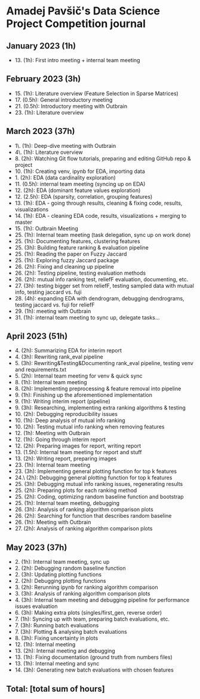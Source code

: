 # Amadej Pavšič's Data Science Project Competition journal

## January 2023 (1h)
* 13\. (1h): First intro meeting + internal team meeting

## February 2023 (3h)
* 15\. (1h): Literature overview (Feature Selection in Sparse Matrices)
* 17\. (0.5h): General introductory meeting
* 21\. (0.5h): Introductory meeting with Outbrain
* 23\. (1h): Literature overview

## March 2023 (37h)
* 1\\. (1h): Deep-dive meeting with Outbrain
* 4\\. (1h): Literature overview
* 8\. (2h): Watching Git flow tutorials, preparing and editing GitHub repo & project
* 10\. (1h): Creating venv, ipynb for EDA, importing data
* 1\. (2h): EDA (data cardinality exploration)
* 11\. (0.5h): internal team meeting (syncing up on EDA)
* 12\. (2h): EDA (dominant feature values exploration)
* 12\. (2.5h): EDA (sparsity, correlation, grouping features)
* 13\. (1h): EDA - going through results, cleaning & fixing code, results, visualizations
* 14\. (1h): EDA - cleaning EDA code, results, visualizations + merging to master
* 15\. (1h): Outbrain Meeting
* 25\. (1h): Internal team meeting (task delegation, sync up on work done)
* 25\. (1h): Documenting features, clustering features
* 25\. (3h): Building feature ranking & evaluation pipeline
* 25\. (1h): Reading the paper on Fuzzy Jaccard
* 25\. (1h): Exploring fuzzy Jaccard package
* 26\. (2h): Fixing and cleaning up pipeline
* 26\. (2h): Testing pipeline, testing evaluation methods
* 26\. (2h): mutual info ranking test, reliefF evaluation, documenting, etc. 
* 27\. (3h): testing bigger set from reliefF, testing sampled data with mutual info, testing jaccard vs. fuji
* 28\. (4h): expanding EDA with dendrogram, debugging dendrograms, testing jaccard vs. fuji for reliefF
* 29\. (1h): meeting with Outbrain
* 31\. (1h): internal team meeting to sync up, delegate tasks...

## April 2023 (51h)
* 4\. (2h): Summarizing EDA for interim report  
* 4\. (3h): Rewriting rank_eval pipeline
* 5\. (3h): Rewriting&Testing&Documenting rank_eval pipeline, testing venv and requirements.txt
* 5\. (2h): Internal team meeting for venv & quick sync
* 8\. (1h): Internal team meeting
* 8\. (2h): Implementing preprocessing & feature removal into pipeline
* 9\. (1h): Finishing up the aforementioned implementation
* 9\. (1h): Writing interim report (pipeline)
* 9\. (3h): Researching, implementing extra ranking algorithms & testing
* 10\. (2h): Debugging reproducibility issues
* 10\. (1h): Deep analysis of mutual info ranking
* 10\. (2h): Testing mutual info ranking when removing features
* 12\. (1h): Meeting with Outbrain
* 12\. (1h): Going through interim report
* 12\. (2h): Preparing images for report, writing report
* 13\. (1.5h): Internal team meeting for report and stuff
* 13\. (2h): Writing report, preparing images
* 23\. (1h): Internal team meeting
* 23\. (3h): Implementing general plotting function for top k features
* 24.\ (2h): Debugging general plotting function for top k features
* 25\. (3h): Debugging mutual info ranking issues, regenerating results
* 25\. (2h): Preparing plots for each ranking method
* 25\. (2h): Coding, optimizing random baseline function and bootstrap
* 25\. (1h): Internal team meeting, debugging
* 26\. (3h): Analysis of ranking algorithm comparison plots
* 26\. (2h): Searching for function that describes random baseline
* 26\. (1h): Meeting with Outbrain
* 27\. (2h): Analysis of ranking algorithm comparison plots

## May 2023 (37h)
* 2\. (1h): Internal team meeting, sync up
* 2\. (2h): Debugging random baseline function
* 2\. (3h): Updating plotting functions
* 2\. (2h): Debugging plotting functions
* 3\. (2h): Rerunning ipynb for ranking algorithm comparison
* 3\. (3h): Analysis of ranking algorithm comparison plots
* 4\. (3h): Internal team meeting and debugging pipeline for performance issues evaluation
* 6\. (3h): Making extra plots (singles/first_gen, reverse order)
* 7\. (1h): Syncing up with team, preparing batch evaluations, etc.
* 7\. (3h): Running batch evaluations
* 7\. (3h): Plotting & analysing batch evaluations
* 8\. (3h): Fixing uncertainty in plots
* 12\. (1h): Internal meeting
* 13\. (2h): Internal meeting and debugging
* 13\. (1h): Fixing documentation (ground truth from numbers files)
* 13\. (1h): Internal meeting and sync
* 14\. (3h): Generating new batch evaluations with chosen features


## Total: [total sum of hours]
